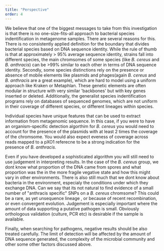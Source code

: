 ```yaml
---
title: "Perspective"
order: 4
---
```


We believe that one of the biggest messages to take from this investigation is that there is no one-size-fits-all approach to bacterial species indentification in metagenome samples.  There are several reasons for this.  There is no consistently applied definition for the boundary that divides bacterial species based on DNA sequence identity.  While the rule of thumb is that at approximately > 95% average sequence identity, strains fall into different species, the main chromsomes of some species (like *B. cereus* and *B. anthracis*) can be >99% similar to each other in terms of DNA sequence identity.  Secondly, some species distinctions rely on the presence or absence of mobile elements like plasmids and phages(again *B. cereus* and *B. anthracis* are a great example), which are hard to model using a uniform approach like Kraken or Metaphlan. These genetic elements are often modular in structure with very similar 'backbones' but with key genes inserted or deleted.  Additionally, the generalist species indentification programs rely on databases of sequenced genomes, which are not uniform in their coverage of different species, or different lineages within species.

Individual species have unique features that can be used to extract information from metagenomic sequence. In this case, if you were to have an organism-specific detection algorthim for *B. cereus* you would need to account for the presence of the plasmids with at least 2 times the coverage of the chromsome.  You would also expect eveness of coverage across reads mapped to a pXO1 referecne to be a strong indication for the presence of *B. anthracis*.

Even if you have developed a sophisticated algorithm you will still need to use judgement in interpreting results.  In the case of the *B. cereus* group, we dont know what proportion of the DNA came from spores and what proportion was the in the more fragile vegative state and how this might vary in other environments. There is also still much that we dont know about bacteria in the environment, especialy the conditions under which they exchange DNA.  Can we say that its not natural to find evidence of a small number of "anthracis specific" SNPs on a *B. cereus* chromsome?  This could be a rare, as yet unsequence lineage , or because of recent recombination, or even convergent evolution. Judgement is especially important where the amount of data supporting a putative pathogen is small.  Obviously orthologous validation (culture, PCR etc) is desirable if the sample is available.

Finally, when searching for pathogens, negative results should be also treated carefully.  The limit of detection will be affected by the amount of DNA sequence generated, the complexity of the microbial community and other some other factors discussed above.
